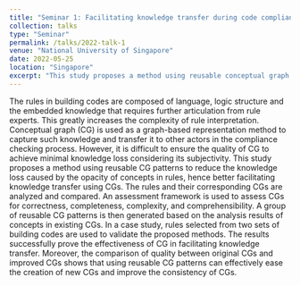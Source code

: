 ```yaml
---
title: "Seminar 1: Facilitating knowledge transfer during code compliance checking using Conceptual Graphs (CG)"
collection: talks
type: "Seminar"
permalink: /talks/2022-talk-1
venue: "National University of Singapore"
date: 2022-05-25
location: "Singapore"
excerpt: "This study proposes a method using reusable conceptual graph (CG) patterns to reduce knowledge loss and improve the consistency, quality, and efficiency of knowledge transfer in building code compliance checking...."
---
```

The rules in building codes are composed of language, logic structure and the embedded knowledge that requires further articulation from rule experts. This greatly increases the complexity of rule interpretation. Conceptual graph (CG) is used as a graph-based representation method to capture such knowledge and transfer it to other actors in the compliance checking process. However, it is difficult to ensure the quality of CG to achieve minimal knowledge loss considering its subjectivity. This study proposes a method using reusable CG patterns to reduce the knowledge loss caused by the opacity of concepts in rules, hence better facilitating knowledge transfer using CGs. The rules and their corresponding CGs are analyzed and compared. An assessment framework is used to assess CGs for correctness, completeness, complexity, and comprehensibility. A group of reusable CG patterns is then generated based on the analysis results of concepts in existing CGs. In a case study, rules selected from two sets of building codes are used to validate the proposed methods. The results successfully prove the effectiveness of CG in facilitating knowledge transfer. Moreover, the comparison of quality between original CGs and improved CGs shows that using reusable CG patterns can effectively ease the creation of new CGs and improve the consistency of CGs.
